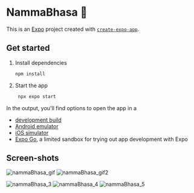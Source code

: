 # NammaBhasa 👋

This is an [Expo](https://expo.dev) project created with [`create-expo-app`](https://www.npmjs.com/package/create-expo-app).

## Get started

1. Install dependencies

   ```bash
   npm install
   ```

2. Start the app

   ```bash
    npx expo start
   ```

In the output, you'll find options to open the app in a

- [development build](https://docs.expo.dev/develop/development-builds/introduction/)
- [Android emulator](https://docs.expo.dev/workflow/android-studio-emulator/)
- [iOS simulator](https://docs.expo.dev/workflow/ios-simulator/)
- [Expo Go](https://expo.dev/go), a limited sandbox for trying out app development with Expo

## Screen-shots
![nammaBhasa_gif](https://github.com/user-attachments/assets/4502974f-be5c-4650-8f18-e4a2f17d5a11)
![nammaBhasa_gif2](https://github.com/user-attachments/assets/3b420f7d-ef9f-43bc-84db-ecbeb952c77b)

![nammaBhasa_3](https://github.com/user-attachments/assets/67b03555-1b21-4608-b4da-8cbe444f7a23)
![nammaBhasa_4](https://github.com/user-attachments/assets/fce89506-aef1-4822-8480-ab7a95d5eab6)
![nammaBhasa_5](https://github.com/user-attachments/assets/f88205a1-df56-42f1-8552-ce2e20145ca3)
